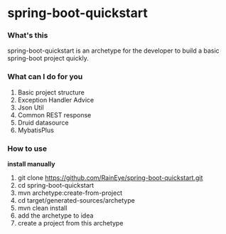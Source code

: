 # spring-boot-quickstart

### What's this
spring-boot-quickstart is an archetype for the developer to build a basic spring-boot project quickly.

### What can I do for you
1. Basic project structure
2. Exception Handler Advice
3. Json Util
4. Common REST response
5. Druid datasource
6. MybatisPlus

### How to use
**install manually**
1. git clone https://github.com/RainEye/spring-boot-quickstart.git
2. cd spring-boot-quickstart
3. mvn archetype:create-from-project
4. cd target/generated-sources/archetype
5. mvn clean install
6. add the archetype to idea
7. create a project from this archetype
